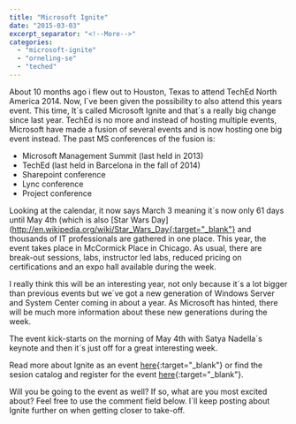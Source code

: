 ```yaml
---
title: "Microsoft Ignite"
date: "2015-03-03"
excerpt_separator: "<!--More-->"
categories: 
  - "microsoft-ignite"
  - "orneling-se"
  - "teched"
---
```


About 10 months ago i flew out to Houston, Texas to attend TechEd North America 2014. Now, I´ve been given the possibility to also attend this years event. This time, It´s called Microsoft Ignite and that´s a really big change since last year. TechEd is no more and instead of hosting multiple events, Microsoft have made a fusion of several events and is now hosting one big event instead. The past MS conferences of the fusion is:
<!--More-->
- Microsoft Management Summit (last held in 2013)
- TechEd (last held in Barcelona in the fall of 2014)
- Sharepoint conference
- Lync conference
- Project conference

Looking at the calendar, it now says March 3 meaning it´s now only 61 days until May 4th (which is also [Star Wars Day](http://en.wikipedia.org/wiki/Star_Wars_Day{:target="_blank"} and thousands of IT professionals are gathered in one place. This year, the event takes place in McCormick Place in Chicago. As usual, there are break-out sessions, labs, instructor led labs, reduced pricing on certifications and an expo hall available during the week.

I really think this will be an interesting year, not only because it´s a lot bigger than previous events but we´ve got a new generation of Windows Server and System Center coming in about a year. As Microsoft has hinted, there will be much more information about these new generations during the week.

The event kick-starts on the morning of May 4th with Satya Nadella´s keynote and then it´s just off for a great interesting week.

Read more about Ignite as an event [here](http://blogs.microsoft.com/blog/2014/10/16/introducing-microsoft-ignite-lineup-top-conferences-2015/){:target="_blank"} or find the sesion catalog and register for the event [here](http://ignite.microsoft.com){:target="_blank"}.

Will you be going to the event as well? If so, what are you most excited about? Feel free to use the comment field below. I´ll keep posting about Ignite further on when getting closer to take-off.
